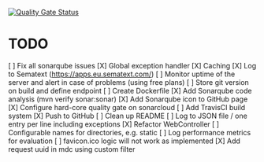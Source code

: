 [![Quality Gate Status](https://sonarcloud.io/api/project_badges/measure?project=mlesniak_markdown-java&metric=alert_status)](https://sonarcloud.io/dashboard?id=mlesniak_markdown-java)

# TODO

[ ] Fix all sonarqube issues
[X] Global exception handler
[X] Caching
[X] Log to Sematext (https://apps.eu.sematext.com/)
[ ] Monitor uptime of the server and alert in case of problems (using free plans)
[ ] Store git version on build and define endpoint
[ ] Create Dockerfile
[X] Add Sonarqube code analysis (mvn verify sonar:sonar)
[X] Add Sonarqube icon to GitHub page
[X] Configure hard-core quality gate on sonarcloud
[ ] Add TravisCI build system
[X] Push to GitHub
[ ] Clean up README
[ ] Log to JSON file / one entry per line including exceptions
[X] Refactor WebController
[ ] Configurable names for directories, e.g. static
[ ] Log performance metrics for evaluation
[ ] favicon.ico logic will not work as implemented
[X] Add request uuid in mdc using custom filter
